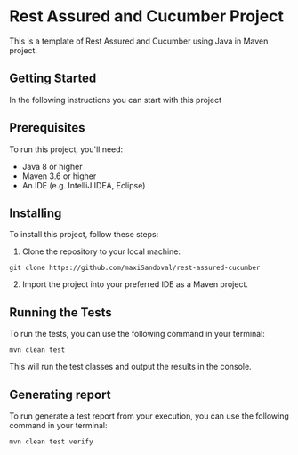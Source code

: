 # Rest Assured and Cucumber Project

This is a template of Rest Assured and Cucumber using Java in Maven project. 

## Getting Started

In the following instructions you can start with this project

## Prerequisites

To run this project, you'll need:

- Java 8 or higher
- Maven 3.6 or higher
- An IDE (e.g. IntelliJ IDEA, Eclipse)

## Installing

To install this project, follow these steps:

1. Clone the repository to your local machine:

`git clone https://github.com/maxiSandoval/rest-assured-cucumber`

2. Import the project into your preferred IDE as a Maven project.

## Running the Tests

To run the tests, you can use the following command in your terminal:

`mvn clean test`

This will run the test classes and output the results in the console.

## Generating report

To run generate a test report from your execution, you can use the following command in your terminal:

`mvn clean test verify`

